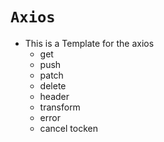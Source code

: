 # `Axios`
* This is a Template for the axios 
  * get
  * push
  * patch 
  * delete 
  * header
  * transform
  * error
  * cancel tocken
